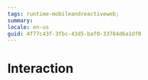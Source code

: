```yaml
---
tags: runtime-mobileandreactiveweb;  
summary: 
locale: en-us
guid: 4f77c43f-3fbc-43d5-baf0-33784d6a1df0
---
```


# Interaction